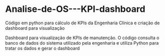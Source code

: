 # Analise-de-OS---KPI-dashboard
Código em python para cálculo de KPIs da Engenharia Clínica e criação de dashboard para visualização

Dashboard para visualização de KPIs de manutenção. O código consulta o banco de dados do sistema utilizado pela engenharia e  utiliza Python para tratar os dados e gerar o dashboard
